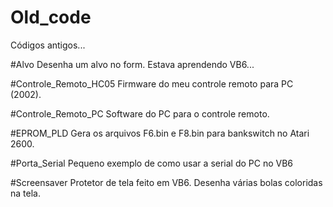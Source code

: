 # Old_code
Códigos antigos...

#Alvo
Desenha um alvo no form. Estava aprendendo VB6...

#Controle_Remoto_HC05
Firmware do meu controle remoto para PC (2002).

#Controle_Remoto_PC
Software do PC para o controle remoto.

#EPROM_PLD
Gera os arquivos F6.bin e F8.bin para bankswitch no Atari 2600.

#Porta_Serial
Pequeno exemplo de como usar a serial do PC no VB6

#Screensaver
Protetor de tela feito em VB6. Desenha várias bolas coloridas na tela.
